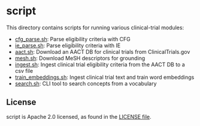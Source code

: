 # script

This directory contains scripts for running various clinical-trial modules:
- [cfg_parse.sh](cfg_parse.sh): Parse eligibility criteria with CFG
- [ie_parse.sh](ie_parse.sh): Parse eligibility criteria with IE
- [aact.sh](aact.sh): Download an AACT DB for clinical trials from ClinicalTrials.gov
- [mesh.sh](mesh.sh): Download MeSH descriptors for grounding
- [ingest.sh](ingest.sh): Ingest clinical trial eligibility criteria from the AACT DB to a csv file
- [train_embeddings.sh](train_embeddings.sh): Ingest clinical trial text and train word embeddings
- [search.sh](search.sh): CLI tool to search concepts from a vocabulary

## License

script is Apache 2.0 licensed, as found in the [LICENSE file](../LICENSE).
